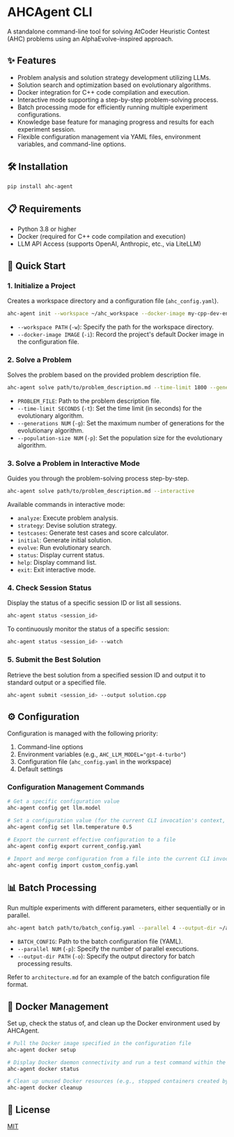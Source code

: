 # AHCAgent CLI

A standalone command-line tool for solving AtCoder Heuristic Contest (AHC) problems using an AlphaEvolve-inspired approach.

## ✨ Features

  * Problem analysis and solution strategy development utilizing LLMs.
  * Solution search and optimization based on evolutionary algorithms.
  * Docker integration for C++ code compilation and execution.
  * Interactive mode supporting a step-by-step problem-solving process.
  * Batch processing mode for efficiently running multiple experiment configurations.
  * Knowledge base feature for managing progress and results for each experiment session.
  * Flexible configuration management via YAML files, environment variables, and command-line options.

## 🛠️ Installation

```bash
pip install ahc-agent
```

## 📋 Requirements

  * Python 3.8 or higher
  * Docker (required for C++ code compilation and execution)
  * LLM API Access (supports OpenAI, Anthropic, etc., via LiteLLM)

## 🚀 Quick Start

### 1\. Initialize a Project

Creates a workspace directory and a configuration file (`ahc_config.yaml`).

```bash
ahc-agent init --workspace ~/ahc_workspace --docker-image my-cpp-dev-env:latest
```

  * `--workspace PATH` (`-w`): Specify the path for the workspace directory.
  * `--docker-image IMAGE` (`-i`): Record the project's default Docker image in the configuration file.

### 2\. Solve a Problem

Solves the problem based on the provided problem description file.

```bash
ahc-agent solve path/to/problem_description.md --time-limit 1800 --generations 50 --population-size 20
```

  * `PROBLEM_FILE`: Path to the problem description file.
  * `--time-limit SECONDS` (`-t`): Set the time limit (in seconds) for the evolutionary algorithm.
  * `--generations NUM` (`-g`): Set the maximum number of generations for the evolutionary algorithm.
  * `--population-size NUM` (`-p`): Set the population size for the evolutionary algorithm.

### 3\. Solve a Problem in Interactive Mode

Guides you through the problem-solving process step-by-step.

```bash
ahc-agent solve path/to/problem_description.md --interactive
```

Available commands in interactive mode:

  * `analyze`: Execute problem analysis.
  * `strategy`: Devise solution strategy.
  * `testcases`: Generate test cases and score calculator.
  * `initial`: Generate initial solution.
  * `evolve`: Run evolutionary search.
  * `status`: Display current status.
  * `help`: Display command list.
  * `exit`: Exit interactive mode.

### 4\. Check Session Status

Display the status of a specific session ID or list all sessions.

```bash
ahc-agent status <session_id>
```

To continuously monitor the status of a specific session:

```bash
ahc-agent status <session_id> --watch
```

### 5\. Submit the Best Solution

Retrieve the best solution from a specified session ID and output it to standard output or a specified file.

```bash
ahc-agent submit <session_id> --output solution.cpp
```

## ⚙️ Configuration

Configuration is managed with the following priority:

1.  Command-line options
2.  Environment variables (e.g., `AHC_LLM_MODEL="gpt-4-turbo"`)
3.  Configuration file (`ahc_config.yaml` in the workspace)
4.  Default settings

### Configuration Management Commands

```bash
# Get a specific configuration value
ahc-agent config get llm.model

# Set a configuration value (for the current CLI invocation's context, not persisted to ahc_config.yaml by this command)
ahc-agent config set llm.temperature 0.5

# Export the current effective configuration to a file
ahc-agent config export current_config.yaml

# Import and merge configuration from a file into the current CLI invocation's context
ahc-agent config import custom_config.yaml
```

## 📊 Batch Processing

Run multiple experiments with different parameters, either sequentially or in parallel.

```bash
ahc-agent batch path/to/batch_config.yaml --parallel 4 --output-dir ~/ahc_batch_results
```

  * `BATCH_CONFIG`: Path to the batch configuration file (YAML).
  * `--parallel NUM` (`-p`): Specify the number of parallel executions.
  * `--output-dir PATH` (`-o`): Specify the output directory for batch processing results.

Refer to `architecture.md` for an example of the batch configuration file format.

## 🐳 Docker Management

Set up, check the status of, and clean up the Docker environment used by AHCAgent.

```bash
# Pull the Docker image specified in the configuration file
ahc-agent docker setup

# Display Docker daemon connectivity and run a test command within the configured image
ahc-agent docker status

# Clean up unused Docker resources (e.g., stopped containers created by this tool)
ahc-agent docker cleanup
```

## 📜 License

[MIT](https://www.google.com/search?q=LICENSE)
